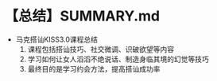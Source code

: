 # 【总结】SUMMARY.md

-   马克搭讪KISS3.0课程总结
    1.  课程包括搭讪技巧、社交微调、识破欲望等内容
    2.  学习如何让女人滔滔不绝说话、制造身临其境的幻觉等技巧
    3.  最终目的是学习约会方法，提高搭讪成功率